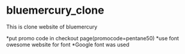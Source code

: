 # bluemercury_clone
This is clone website of bluemercury

*put promo code in checkout page(promocode=pentane50)
*use font owesome website for font
*Google font was used 

